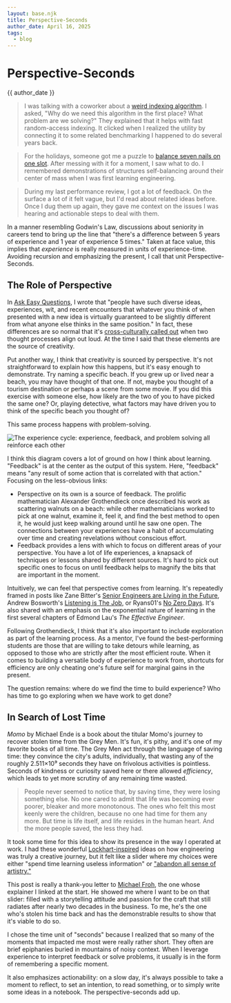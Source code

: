 ```yaml
---
layout: base.njk
title: Perspective-Seconds
author_date: April 16, 2025
tags:
  - blog
---
```


# Perspective-Seconds

{{ author_date }}

> I was talking with a coworker about a [weird indexing algorithm](https://msfroh.github.io/lucene-university/docs/BytesRefHashExample.html). I asked, "Why do we need this algorithm in the first place? What problem are we solving?" They explained that it helps with fast random-access indexing. It clicked when I realized the utility by connecting it to some related benchmarking I happened to do several years back.
 
> For the holidays, someone got me a puzzle to [balance seven nails on one slot](https://justpuzzles.wordpress.com/2012/03/28/7-nails-and-a-block-of-wood/). After messing with it for a moment, I saw what to do. I remembered demonstrations of structures self-balancing around their center of mass when I was first learning engineering.
 
> During my last performance review, I got a lot of feedback. On the surface a lot of it felt vague, but I'd read about related ideas before. Once I dug them up again, they gave me context on the issues I was hearing and actionable steps to deal with them.

In a manner resembling Godwin's Law, discussions about seniority in careers tend to bring up the line that "there's a difference between 5 years of experience and 1 year of experience 5 times." Taken at face value, this implies that *experience* is really measured in units of experience-time. Avoiding recursion and emphasizing the present, I call that unit Perspective-Seconds.

## The Role of Perspective

In [Ask Easy Questions](/writing/ask-easy-questions), I wrote that "people have such diverse ideas, experiences, wit, and recent encounters that whatever you think of when presented with a new idea is virtually guaranteed to be slightly different from what anyone else thinks in the same position." In fact, these differences are so normal that it's [cross-culturally called out](https://mopedronin.livejournal.com/386828.html) when two thought processes align out loud. At the time I said that these elements are the source of creativity.

Put another way, I think that creativity is sourced by perspective. It's not straightforward to explain how this happens, but it's easy enough to demonstrate. Try naming a specific beach. If you grew up or lived near a beach, you may have thought of that one. If not, maybe you thought of a tourism destination or perhaps a scene from some movie. If you did this exercise with someone else, how likely are the two of you to have picked the same one? Or, playing detective, what factors may have driven you to think of the specific beach you thought of?

This same process happens with problem-solving.

![The experience cycle: experience, feedback, and problem solving all reinforce each other](/static/img/perspective-seconds/experience_cycle.png)

I think this diagram covers a lot of ground on how I think about learning. "Feedback" is at the center as the output of this system. Here, "feedback" means "any result of some action that is correlated with that action." Focusing on the less-obvious links:

- Perspective on its own is a source of feedback. The prolific mathematician Alexander Grothendieck once described his work as scattering walnuts on a beach: while other mathematicians worked to pick at one walnut, examine it, feel it, and find the best method to open it, he would just keep walking around until he saw one open. The connections between your experiences have a habit of accumulating over time and creating revelations without conscious effort.
- Feedback provides a lens with which to focus on different areas of your perspective. You have a lot of life experiences, a knapsack of techniques or lessons shared by different sources. It's hard to pick out specific ones to focus on until feedback helps to magnify the bits that are important in the moment.

Intuitively, we can feel that perspective comes from learning. It's repeatedly framed in posts like Zane Bitter's [Senior Engineers are Living in the Future](https://www.zerobanana.com/essays/living-in-the-future/), Andrew Bosworth's [Listening is The Job](https://boz.com/articles/listening-is-the-job), or Ryans01's [No Zero Days](https://www.reddit.com/r/NonZeroDay/comments/1qbxvz/the_gospel_of_uryans01_helpful_advice_for_anyone/). It's also shared with an emphasis on the exponential nature of learning in the first several chapters of Edmond Lau's *The Effective Engineer*.

Following Grothendieck, I think that it's also important to include exploration as part of the learning process. As a mentor, I've found the best-performing students are those that are willing to take detours while learning, as opposed to those who are strictly after the most efficient route. When it comes to building a versatile body of experience to work from, shortcuts for efficiency are only cheating one's future self for marginal gains in the present.

The question remains: where do we find the time to build experience? Who has time to go exploring when we have work to get done?

## In Search of Lost Time

*Momo* by Michael Ende is a book about the titular Momo's journey to recover stolen time from the Grey Men. It's fun, it's pithy, and it's one of my favorite books of all time. The Grey Men act through the language of saving time: they convince the city's adults, individually, that wasting any of the roughly 2.511×10⁹ seconds they have on frivolous activities is pointless. Seconds of kindness or curiosity saved here or there allowed *efficiency*, which leads to yet more scrutiny of any remaining time wasted.

> People never seemed to notice that, by saving time, they were losing something else. No one cared to admit that life was becoming ever poorer, bleaker and more monotonous. The ones who felt this most keenly were the children, because no one had time for them any more. But time is life itself, and life resides in the human heart. And the more people saved, the less they had.

It took some time for this idea to show its presence in the way I operated at work. I had these wonderful [Lockhart-inspired](/writing/authors-that-made-me/) ideas on how engineering was truly a creative journey, but it felt like a slider where my choices were either "spend time learning useless information" or ["abandon all sense of artistry."](/writing/programming-is-writing/)

This post is really a thank-you letter to [Michael Froh](https://github.com/msfroh), the one whose explainer I linked at the start. He showed me where I want to be on that slider: filled with a storytelling attitude and passion for the craft that still radiates after nearly two decades in the business. To me, he's the one who's stolen his time back and has the demonstrable results to show that it's viable to do so.

I chose the time unit of "seconds" because I realized that so many of the moments that impacted me most were really rather short. They often are brief epiphanies buried in mountains of noisy context. When I leverage experience to interpret feedback or solve problems, it usually is in the form of remembering a specific moment.

It also emphasizes actionability: on a slow day, it's always possible to take a moment to reflect, to set an intention, to read something, or to simply write some ideas in a notebook. The perspective-seconds add up.
